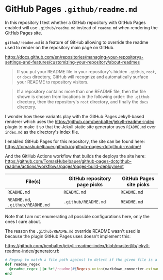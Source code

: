 # GitHub Pages `.github/readme.md`

In this repository I test whether a GitHub repository with GitHub Pages enabled
will use `.github/readme.md` instead of `readme.md` when rendering the GitHub
Pages site.

`github/readme.md` is a feature of GitHub allowing to override the readme used
to render on the repository main page on GitHub.

https://docs.github.com/en/repositories/managing-your-repositorys-settings-and-features/customizing-your-repository/about-readmes

> If you put your README file in your repository's hidden `.github`, `root`, or
> `docs` directory, GitHub will recognize and automatically surface your README
> to repository visitors.

> If a repository contains more than one README file, then the file shown is
> chosen from locations in the following order: the `.github` directory, then
> the repository's `root` directory, and finally the `docs` directory.

I wonder how these variants play with the GitHub Pages Jekyll-based renderer
which uses the https://github.com/benbalter/jekyll-readme-index plugin to make
it so that the Jekyll static site generator uses `README.md` over `index.md` as
the directory's index file.

I enabled GitHub Pages for this repository, the site can be found here:
https://tomashubelbauer.github.io/github-pages-dotgithub-readme/

And the GitHub Actions workflow that builds the deploys the site here:
https://github.com/TomasHubelbauer/github-pages-dotgithub-readme/actions/workflows/pages/pages-build-deployment

| File(s) | GitHub repository page picks | GitHub Pages site picks |
|-|-|-|
| `README.md` | `README.md` | `README.md` |
| `README.md`, `.github/README.md` | `.github/README.md` | `README.md` |

Note that I am not enumerating all possible configurations here, only the ones I
care about.

The reason the `.github/README.md` override README wasn't used is because the
plugin GitHub Pages uses doesn't implement this:

https://github.com/benbalter/jekyll-readme-index/blob/master/lib/jekyll-readme-index/generator.rb

```ruby
# Regexp to match a file path against to detect if the given file is a README
def readme_regex
  @readme_regex ||= %r!/readme(#{Regexp.union(markdown_converter.extname_list)})$!i
end
```


